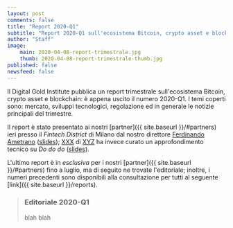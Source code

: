 ```yaml
---
layout: post
comments: false
title: "Report 2020-Q1"
subtitle: "Report 2020-Q1 sull'ecosistema Bitcoin, crypto asset e blockchain"
author: "Staff"
image: 
    main: 2020-04-08-report-trimestrale.jpg
    thumb: 2020-04-08-report-trimestrale-thumb.jpg
published: false
newsfeed: false
---
```


Il Digital Gold Institute pubblica un report trimestrale sull'ecosistema Bitcoin, crypto asset e blockchain: è appena uscito
il numero 2020-Q1.
I temi coperti sono: mercato, sviluppi tecnologici, regolazione ed in generale le notizie principali del trimestre.

Il report è stato presentato ai nostri [partner]({{ site.baseurl }}/#partners)
ieri presso il *Fintech District* di Milano
dal nostro direttore [Ferdinando Ametrano](http://www.ametrano.net)
([slides]({{site.baseurl}}/docs/reports/2020Q1-presentation.pdf));
[XXX](https://www.linkedin.com/in/xxx)
di [XYZ](https://xyz.org)
ha invece curato un approfondimento tecnico su _Do do do_
([slides]({{site.baseurl}}/docs/reports/2020Q1-dododo.pdf)).

L'ultimo report è in *esclusiva*
per i nostri [partner]({{ site.baseurl }}/#partners)
fino a luglio,
ma di seguito ne trovate l'editoriale;
inoltre, i numeri precedenti sono disponibili alla consultazione per tutti al seguente [link]({{ site.baseurl }}/reports).

> ### Editoriale 2020-Q1
>
>blah blah
